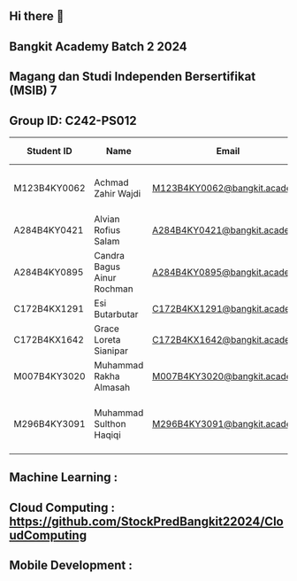 ## Hi there 👋

## Bangkit Academy Batch 2 2024 

## Magang dan Studi Independen Bersertifikat (MSIB) 7

## Group ID: C242-PS012

| **Student ID**    | **Name**                     | **Email**                       | **Learning Path**       | **University**                                   |
|--------------------|------------------------------|----------------------------------|--------------------------|-------------------------------------------------|
| M123B4KY0062       | Achmad Zahir Wajdi          | M123B4KY0062@bangkit.academy    | Machine Learning         | Politeknik Elektronika Negeri Surabaya          |
| A284B4KY0421       | Alvian Rofius Salam         | A284B4KY0421@bangkit.academy    | Mobile Development       | Universitas Negeri Surabaya                     |
| A284B4KY0895       | Candra Bagus Ainur Rochman  | A284B4KY0895@bangkit.academy    | Mobile Development       | Universitas Negeri Surabaya                     |
| C172B4KX1291       | Esi Butarbutar              | C172B4KX1291@bangkit.academy    | Cloud Computing          | Universitas Mikroskil                           |
| C172B4KX1642       | Grace Loreta Sianipar       | C172B4KX1642@bangkit.academy    | Cloud Computing          | Universitas Mikroskil                           |
| M007B4KY3020       | Muhammad Rakha Almasah      | M007B4KY3020@bangkit.academy    | Machine Learning         | Universitas Dian Nuswantoro                     |
| M296B4KY3091       | Muhammad Sulthon Haqiqi     | M296B4KY3091@bangkit.academy    | Machine Learning         | Universitas Pembangunan Nasional Veteran Jawa Timur |

## Machine Learning :

## Cloud Computing : https://github.com/StockPredBangkit22024/CloudComputing

## Mobile Development :
